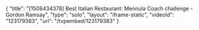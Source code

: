 {
    "title": "[1508434378] Best Italian Restaurant: Mennula Coach challenge - Gordon Ramsay",
    "type": "solo",
    "layout": "iframe-static",
    "videoId": "123179383",
    "url": "\/tvpembed\/123179383"
}